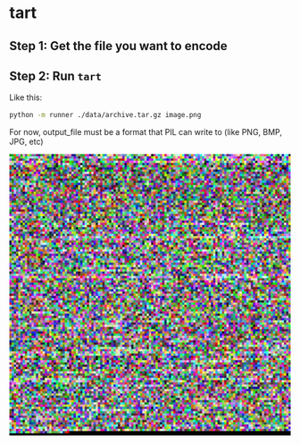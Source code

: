 # tart

## Step 1: Get the file you want to encode

## Step 2: Run `tart`

Like this:

```sh
python -m runner ./data/archive.tar.gz image.png
```

For now, output_file must be a format that PIL can write to (like PNG, BMP, JPG, etc)

![Example output](examples/output.png?raw=true "For example")